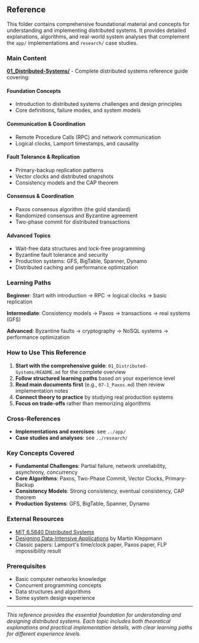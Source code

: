 ## Reference

This folder contains comprehensive foundational material and concepts for understanding and implementing distributed systems. It provides detailed explanations, algorithms, and real-world system analyses that complement the `app/` implementations and `research/` case studies.

### Main Content

**[01_Distributed-Systems/](01_Distributed-Systems/)** - Complete distributed systems reference guide covering:

#### **Foundation Concepts**
- Introduction to distributed systems challenges and design principles
- Core definitions, failure modes, and system models

#### **Communication & Coordination** 
- Remote Procedure Calls (RPC) and network communication
- Logical clocks, Lamport timestamps, and causality

#### **Fault Tolerance & Replication**
- Primary-backup replication patterns
- Vector clocks and distributed snapshots
- Consistency models and the CAP theorem

#### **Consensus & Coordination**
- Paxos consensus algorithm (the gold standard)
- Randomized consensus and Byzantine agreement
- Two-phase commit for distributed transactions

#### **Advanced Topics**
- Wait-free data structures and lock-free programming
- Byzantine fault tolerance and security
- Production systems: GFS, BigTable, Spanner, Dynamo
- Distributed caching and performance optimization

### Learning Paths

**Beginner**: Start with introduction → RPC → logical clocks → basic replication

**Intermediate**: Consistency models → Paxos → transactions → real systems (GFS)

**Advanced**: Byzantine faults → cryptography → NoSQL systems → performance optimization

### How to Use This Reference

1. **Start with the comprehensive guide**: `01_Distributed-Systems/README.md` for the complete overview
2. **Follow structured learning paths** based on your experience level
3. **Read main documents first** (e.g., `07-1_Paxos.md`) then review implementation notes
4. **Connect theory to practice** by studying real production systems
5. **Focus on trade-offs** rather than memorizing algorithms

### Cross-References

- **Implementations and exercises**: see `../app/`
- **Case studies and analyses**: see `../research/`

### Key Concepts Covered

- **Fundamental Challenges**: Partial failure, network unreliability, asynchrony, concurrency
- **Core Algorithms**: Paxos, Two-Phase Commit, Vector Clocks, Primary-Backup
- **Consistency Models**: Strong consistency, eventual consistency, CAP theorem
- **Production Systems**: GFS, BigTable, Spanner, Dynamo

### External Resources

- [MIT 6.5840 Distributed Systems](https://pdos.csail.mit.edu/6.824/)
- [Designing Data-Intensive Applications](https://dataintensive.net/) by Martin Kleppmann
- Classic papers: Lamport's time/clock paper, Paxos paper, FLP impossibility result

### Prerequisites

- Basic computer networks knowledge
- Concurrent programming concepts
- Data structures and algorithms
- Some system design experience

---

*This reference provides the essential foundation for understanding and designing distributed systems. Each topic includes both theoretical explanations and practical implementation details, with clear learning paths for different experience levels.*